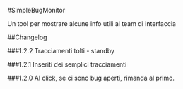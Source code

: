 #SimpleBugMonitor


Un tool per mostrare alcune info utili al team di interfaccia

##Changelog

###1.2.2
Tracciamenti tolti - standby

###1.2.1
Inseriti dei semplici tracciamenti

###1.2.0
Al click, se ci sono bug aperti, rimanda al primo.